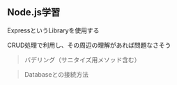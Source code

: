 ## Node.js学習

ExpressというLibraryを使用する

CRUD処理で利用し、その周辺の理解があれば問題なさそう

>バデリング（サニタイズ用メソッド含む）

>Databaseとの接続方法
